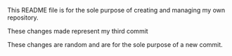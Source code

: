 This README file is for the sole purpose of creating and
managing my own repository.

These changes made represent my third commit

These changes are random and are for the sole purpose of a new commit.
